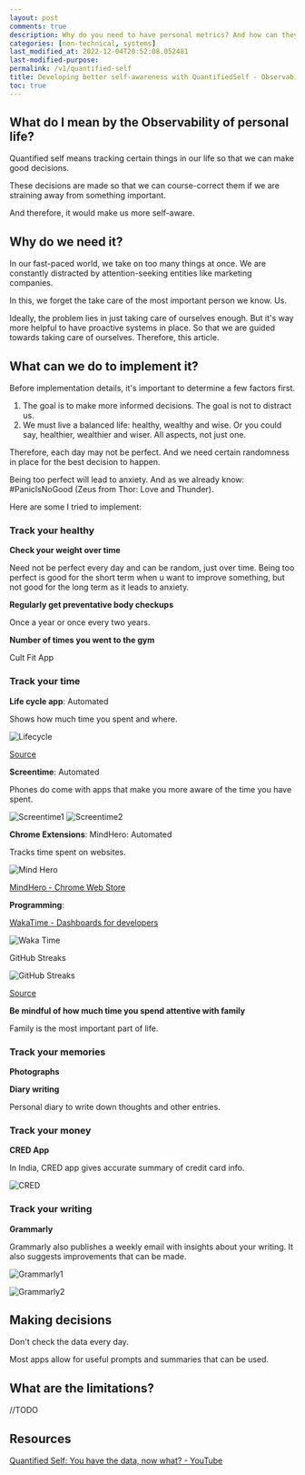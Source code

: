 ```yaml
---
layout: post
comments: true
description: Why do you need to have personal metrics? And how can they help you make informed decisions and stay on the path?
categories: [non-technical, systems]
last_modified_at: 2022-12-04T20:52:08.052481
last-modified-purpose:
permalink: /v1/quantified-self
title: Developing better self-awareness with QuantifiedSelf - Observability for personal life.
toc: true
---
```


## What do I mean by the Observability of personal life?

Quantified self means tracking certain things in our life so that we can make good decisions.

These decisions are made so that we can course-correct them if we are straining away from something important.

And therefore, it would make us more self-aware.

## Why do we need it?

In our fast-paced world, we take on too many things at once. We are constantly distracted by attention-seeking entities like marketing companies.

In this, we forget the take care of the most important person we know. Us.

Ideally, the problem lies in just taking care of ourselves enough. But it's way more helpful to have proactive systems in place. So that we are guided towards taking care of ourselves. Therefore, this article.

## What can we do to implement it?

Before implementation details, it's important to determine a few factors first.

1. The goal is to make more informed decisions. The goal is not to distract us.
2. We must live a balanced life: healthy, wealthy and wise. Or you could say, healthier, wealthier and wiser. All aspects, not just one.

Therefore, each day may not be perfect. And we need certain randomness in place for the best decision to happen.

Being too perfect will lead to anxiety. And as we already know: #PanicIsNoGood (Zeus from Thor: Love and Thunder).

Here are some I tried to implement:

### Track your healthy

**Check your weight over time**

Need not be perfect every day and can be random, just over time. Being too perfect is good for the short term when u want to improve something, but not good for the long term as it leads to anxiety.

**Regularly get preventative body checkups**

Once a year or once every two years.

**Number of times you went to the gym**

Cult Fit App

### Track your time

**Life cycle app**: Automated

Shows how much time you spent and where.

![Lifecycle](/images/v1-quantified-self/lifecycle.png)

[Source](https://northcube.com/)

**Screentime**: Automated

Phones do come with apps that make you more aware of the time you have spent.

![Screentime1](/images/v1-quantified-self/screentime1.jpg)
![Screentime2](/images/v1-quantified-self/screentime2.jpg)

**Chrome Extensions**: MindHero: Automated

Tracks time spent on websites.

![Mind Hero](/images/v1-quantified-self/mind-hero.png)

[MindHero - Chrome Web Store](https://chrome.google.com/webstore/detail/mindhero/opjbphlikplllhehiaafnglngompagni)

**Programming**:

[WakaTime - Dashboards for developers](https://wakatime.com/)

![Waka Time](/images/v1-quantified-self/waka-time.png)

GitHub Streaks

![GitHub Streaks](/images/v1-quantified-self/github.png)

[Source](https://zapier.com/engineering/github-streak-habit/)

**Be mindful of how much time you spend attentive with family**

Family is the most important part of life.

### Track your memories

**Photographs**

**Diary writing**

Personal diary to write down thoughts and other entries.

### Track your money

**CRED App**

In India, CRED app gives accurate summary of credit card info.

![CRED](/images/v1-quantified-self/cred.jpg)

### Track your writing

**Grammarly**

Grammarly also publishes a weekly email with insights about your writing. It also suggests improvements that can be made.

![Grammarly1](/images/v1-quantified-self/grammarly1.png)

![Grammarly2](/images/v1-quantified-self/grammarly2.png)

## Making decisions

Don't check the data every day.

Most apps allow for useful prompts and summaries that can be used.

## What are the limitations?

//TODO

## Resources

[Quantified Self: You have the data, now what? - YouTube](https://www.youtube.com/watch?v=XOE3QoxZOWc&list=WL&index=7)